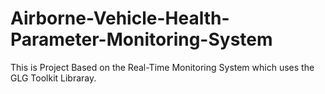 # Airborne-Vehicle-Health-Parameter-Monitoring-System
This is Project Based on the Real-Time Monitoring System which uses the GLG Toolkit Libraray.
